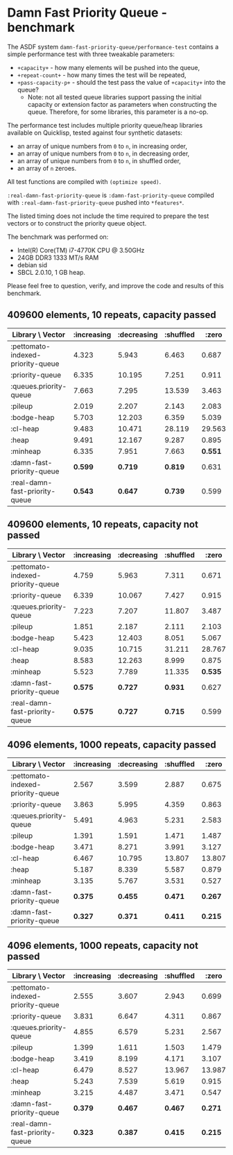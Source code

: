 # Damn Fast Priority Queue - benchmark

The ASDF system `damn-fast-priority-queue/performance-test` contains a simple performance test with three tweakable parameters:
* `+capacity+` - how many elements will be pushed into the queue,
* `+repeat-count+` - how many times the test will be repeated,
* `+pass-capacity-p+` - should the test pass the value of `+capacity+` into the queue?
  * Note: not all tested queue libraries support passing the initial capacity or extension factor as parameters when constructing the queue. Therefore, for some libraries, this parameter is a no-op.

The performance test includes multiple priority queue/heap libraries available on Quicklisp, tested against four synthetic datasets:
* an array of unique numbers from `0` to `n`, in increasing order,
* an array of unique numbers from `0` to `n`, in decreasing order,
* an array of unique numbers from `0` to `n`, in shuffled order,
* an array of `n` zeroes.

All test functions are compiled with `(optimize speed)`.

`:real-damn-fast-priority-queue` is `:damn-fast-priority-queue` compiled with `:real-damn-fast-priority-queue` pushed into `*features*`.

The listed timing does not include the time required to prepare the test vectors or to construct the priority queue object.

The benchmark was performed on:
* Intel(R) Core(TM) i7-4770K CPU @ 3.50GHz
* 24GB DDR3 1333 MT/s RAM
* debian sid
* SBCL 2.0.10, 1 GB heap.

Please feel free to question, verify, and improve the code and results of this benchmark.

## 409600 elements, 10 repeats, capacity passed

| Library \ Vector                  | :increasing | :decreasing | :shuffled |     :zero |
|-----------------------------------|-------------|-------------|-----------|-----------|
| :pettomato-indexed-priority-queue |       4.323 |       5.943 |     6.463 |     0.687 |
| :priority-queue                   |       6.335 |      10.195 |     7.251 |     0.911 |
| :queues.priority-queue            |       7.663 |       7.295 |    13.539 |     3.463 |
| :pileup                           |       2.019 |       2.207 |     2.143 |     2.083 |
| :bodge-heap                       |       5.703 |      12.203 |     6.359 |     5.039 |
| :cl-heap                          |       9.483 |      10.471 |    28.119 |    29.563 |
| :heap                             |       9.491 |      12.167 |     9.287 |     0.895 |
| :minheap                          |       6.335 |       7.951 |     7.663 | **0.551** |
| :damn-fast-priority-queue         |   **0.599** |   **0.719** | **0.819** |     0.631 |
| :real-damn-fast-priority-queue    |   **0.543** |   **0.647** | **0.739** |     0.599 |

## 409600 elements, 10 repeats, capacity not passed

| Library \ Vector                  | :increasing | :decreasing | :shuffled |     :zero |
|-----------------------------------|-------------|-------------|-----------|-----------|
| :pettomato-indexed-priority-queue |       4.759 |       5.963 |     7.311 |     0.671 |
| :priority-queue                   |       6.339 |      10.067 |     7.427 |     0.915 |
| :queues.priority-queue            |       7.223 |       7.207 |    11.807 |     3.487 |
| :pileup                           |       1.851 |       2.187 |     2.111 |     2.103 |
| :bodge-heap                       |       5.423 |      12.403 |     8.051 |     5.067 |
| :cl-heap                          |       9.035 |      10.715 |    31.211 |    28.767 |
| :heap                             |       8.583 |      12.263 |     8.999 |     0.875 |
| :minheap                          |       5.523 |       7.789 |    11.335 | **0.535** |
| :damn-fast-priority-queue         |   **0.575** |   **0.727** | **0.931** |     0.627 |
| :real-damn-fast-priority-queue    |   **0.575** |   **0.727** | **0.715** |     0.599 |

## 4096 elements, 1000 repeats, capacity passed

| Library \ Vector                  | :increasing | :decreasing | :shuffled |     :zero |
|-----------------------------------|-------------|-------------|-----------|-----------|
| :pettomato-indexed-priority-queue |       2.567 |       3.599 |     2.887 |     0.675 |
| :priority-queue                   |       3.863 |       5.995 |     4.359 |     0.863 |
| :queues.priority-queue            |       5.491 |       4.963 |     5.231 |     2.583 |
| :pileup                           |       1.391 |       1.591 |     1.471 |     1.487 |
| :bodge-heap                       |       3.471 |       8.271 |     3.991 |     3.127 |
| :cl-heap                          |       6.467 |      10.795 |    13.807 |    13.807 |
| :heap                             |       5.187 |       8.339 |     5.587 |     0.879 |
| :minheap                          |       3.135 |       5.767 |     3.531 |     0.527 |
| :damn-fast-priority-queue         |   **0.375** |   **0.455** | **0.471** | **0.267** |
| :damn-fast-priority-queue         |   **0.327** |   **0.371** | **0.411** | **0.215** |

## 4096 elements, 1000 repeats, capacity not passed

| Library \ Vector                  | :increasing | :decreasing | :shuffled |     :zero |
|-----------------------------------|-------------|-------------|-----------|-----------|
| :pettomato-indexed-priority-queue |       2.555 |       3.607 |     2.943 |     0.699 |
| :priority-queue                   |       3.831 |       6.647 |     4.311 |     0.867 |
| :queues.priority-queue            |       4.855 |       6.579 |     5.231 |     2.567 |
| :pileup                           |       1.399 |       1.611 |     1.503 |     1.479 |
| :bodge-heap                       |       3.419 |       8.199 |     4.171 |     3.107 |
| :cl-heap                          |       6.479 |       8.527 |    13.967 |    13.987 |
| :heap                             |       5.243 |       7.539 |     5.619 |     0.915 |
| :minheap                          |       3.215 |       4.487 |     3.471 |     0.547 |
| :damn-fast-priority-queue         |   **0.379** |   **0.467** | **0.467** | **0.271** |
| :real-damn-fast-priority-queue    |   **0.323** |   **0.387** | **0.415** | **0.215** |
